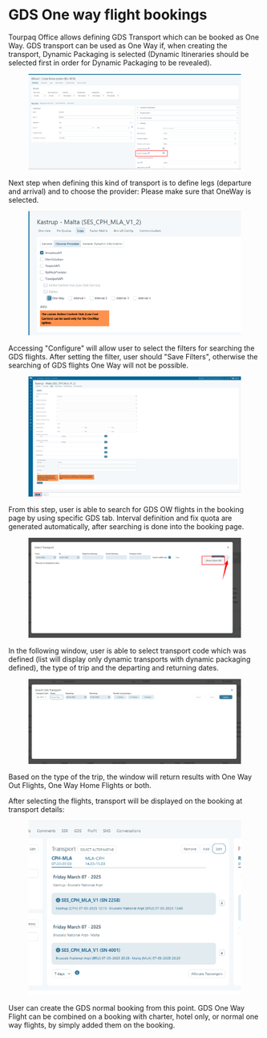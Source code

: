 # GDS One way flight bookings

Tourpaq Office allows defining GDS Transport which can be booked as One Way. GDS transport can be used as One Way if, when creating the transport, Dynamic Packaging is selected (Dynamic Itineraries should be selected first in order for Dynamic Packaging to be revealed).

<figure><img src="../.gitbook/assets/image (19) (1) (1) (1) (1) (1) (1).png" alt=""><figcaption></figcaption></figure>

Next step when defining this kind of transport is to define legs (departure and arrival) and to choose the provider: Please make sure that OneWay is selected.

<figure><img src="../.gitbook/assets/image (15) (1) (1) (1) (1) (1) (1) (1).png" alt=""><figcaption></figcaption></figure>

Accessing "Configure" will allow user to select the filters for searching the GDS flights. After setting the filter, user should "Save Filters", otherwise the searching of GDS flights One Way will not be possible.

<figure><img src="../.gitbook/assets/image (16) (1) (1) (1) (1) (1) (1).png" alt=""><figcaption></figcaption></figure>

From this step, user is able to search for GDS OW flights in the booking page by using specific GDS tab. Interval definition and fix quota are generated automatically, after searching is done into the booking page.

<figure><img src="../.gitbook/assets/image (17) (1) (1) (1) (1) (1) (1).png" alt=""><figcaption></figcaption></figure>

In the following window, user is able to select transport code which was defined (list will display only dynamic transports with dynamic packaging defined), the type of trip and the departing and returning dates.

<figure><img src="../.gitbook/assets/image (18) (1) (1) (1) (1) (1) (1).png" alt=""><figcaption></figcaption></figure>

Based on the type of the trip, the window will return results with One Way Out Flights, One Way Home Flights or both.

After selecting the flights, transport will be displayed on the booking at transport details:

<figure><img src="../.gitbook/assets/image (20) (1) (1) (1) (1) (1) (1).png" alt=""><figcaption></figcaption></figure>

User can create the GDS normal booking from this point. GDS One Way Flight can be combined on a booking with charter, hotel only, or normal one way flights, by simply added them on the booking.
